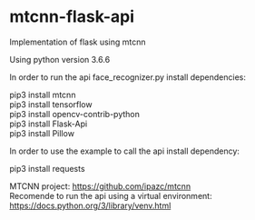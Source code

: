# mtcnn-flask-api
Implementation of flask using mtcnn


Using python version 3.6.6

In order to run the api face_recognizer.py install dependencies:

pip3 install mtcnn <br />
pip3 install tensorflow <br />
pip3 install opencv-contrib-python <br />
pip3 install Flask-Api <br />
pip3 install Pillow 

In order to use the example to call the api install dependency:

pip3 install requests


MTCNN project: https://github.com/ipazc/mtcnn <br />
Recomende to run the api using a virtual environment: https://docs.python.org/3/library/venv.html
